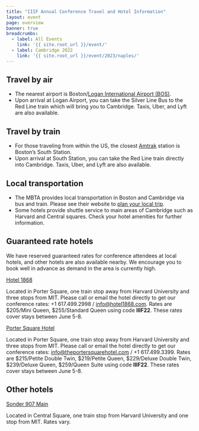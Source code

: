 ```yaml
---
title: "IIIF Annual Conference Travel and Hotel Information"
layout: event
page: overview
banner: true 
breadcrumbs:
  - label: All Events
    link: '{{ site.root_url }}/event/'
  - label: Cambridge 2022
    link: '{{ site.root_url }}/event/2023/naples/'
---
```


## Travel by air



* The nearest airport is Boston/[Logan International Airport (BOS)](https://www.massport.com/logan-airport/). 
* Upon arrival at Logan Airport, you can take the Silver Line Bus to the Red Line train which will bring you to Cambridge. Taxis, Uber, and Lyft are also available.


## Travel by train



* For those traveling from within the US, the closest [Amtrak](https://www.amtrak.com/home) station is Boston’s South Station. 
* Upon arrival at South Station, you can take the Red Line train directly into Cambridge. Taxis, Uber, and Lyft are also available.


## Local transportation



* The MBTA provides local transportation in Boston and Cambridge via bus and train. Please see their website to [plan your local trip](https://www.mbta.com/trip-planner).
* Some hotels provide shuttle service to main areas of Cambridge such as Harvard and Central squares. Check your hotel amenities for further information.


## Guaranteed rate hotels

We have reserved guaranteed rates for conference attendees at local hotels, and other hotels are also available nearby. We encourage you to book well in advance as demand in the area is currently high.

[Hotel 1868](https://www.hotel1868.com/)

Located in Porter Square, one train stop away from Harvard University and three stops from MIT. Please call or email the hotel directly to get our conference rates: +1 617.499.2998 / info@hotel1868.com. Rates are $205/Mini Queen, $255/Standard Queen using code **IIIF22**. These rates cover stays between June 5-8.

[Porter Square Hotel](https://www.theportersquarehotel.com/)

Located in Porter Square, one train stop away from Harvard University and three stops from MIT.  Please call or email the hotel directly to get our conference rates: info@theportersquarehotel.com / +1 617.499.3399. Rates are $215/Petite Double Twin, $219/Petite Queen, $229/Deluxe Double Twin, $239/Deluxe Queen, $259/Queen Suite using code **IIIF22**. These rates cover stays between June 5-8.


## Other hotels

[Sonder 907 Main](https://www.sonder.com/destinations/boston/BOS-MAIN907-205/c31633?sleeps=1)

Located in Central Square, one train stop from Harvard University and one stop from MIT. Rates vary.
